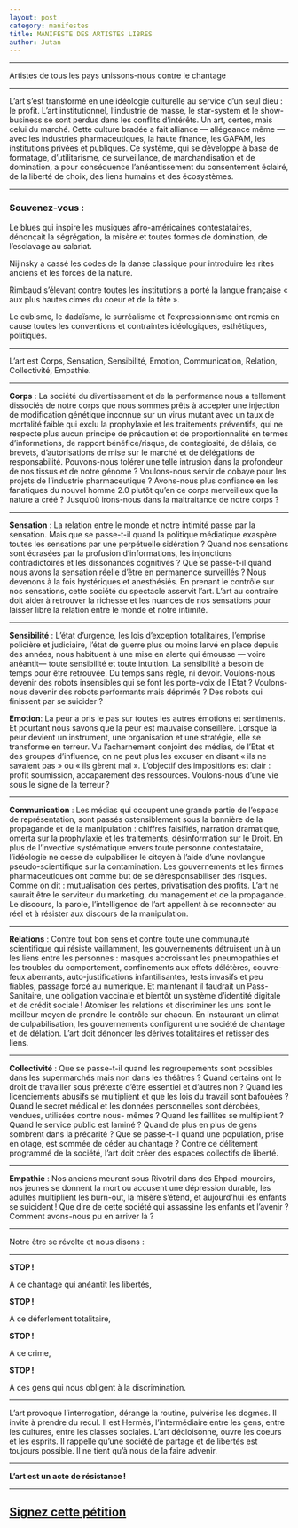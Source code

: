 ```yaml
---
layout: post
category: manifestes
title: MANIFESTE DES ARTISTES LIBRES
author: Jutan
---
```


----

Artistes de tous les pays unissons-nous contre le chantage

----
 
L’art s’est transformé en une idéologie culturelle au service d’un seul dieu : le profit. L’art institutionnel, l’industrie de masse, le star-system et le show-business se sont perdus dans les conflits d’intérêts. Un art, certes, mais celui du marché. Cette culture bradée a fait alliance — allégeance même — avec les industries pharmaceutiques, la haute finance, les GAFAM, les institutions privées et publiques. Ce système, qui se développe à base de formatage, d’utilitarisme, de surveillance, de marchandisation et de domination, a pour conséquence l’anéantissement du consentement éclairé, de la liberté de choix, des liens humains et des écosystèmes.

----

### Souvenez-vous :

Le blues qui inspire les musiques afro-américaines contestataires, dénonçait la ségrégation, la misère et toutes formes de domination, de l’esclavage au salariat.

Nijinsky a cassé les codes de la danse classique pour introduire les rites anciens et les forces de la nature.

Rimbaud s’élevant contre toutes les institutions a porté la langue française « aux plus hautes cimes du coeur et de la tête ».

Le cubisme, le dadaïsme, le surréalisme et l’expressionnisme ont remis en cause toutes les conventions et contraintes idéologiques, esthétiques, politiques.

----
 
L’art est Corps, Sensation, Sensibilité, Emotion, Communication, Relation, Collectivité, Empathie.

----

**Corps** : La société du divertissement et de la performance nous a tellement dissociés de notre corps que nous sommes prêts à accepter une injection de modification génétique inconnue sur un virus mutant avec un taux de mortalité faible qui exclu la prophylaxie et les traitements préventifs, qui ne respecte plus aucun principe de précaution et de proportionnalité en termes d’informations, de rapport bénéfice/risque, de contagiosité, de délais, de brevets, d’autorisations de mise sur le marché et de délégations de responsabilité. Pouvons-nous tolérer une telle intrusion dans la profondeur de nos tissus et de notre génome ? Voulons-nous servir de cobaye pour les projets de l’industrie pharmaceutique ? Avons-nous plus confiance en les fanatiques du nouvel homme 2.0 plutôt qu’en ce corps merveilleux que la nature a créé ? Jusqu’où irons-nous dans la maltraitance de notre corps ?

----

**Sensation** : La relation entre le monde et notre intimité passe par la sensation. Mais que se passe-t-il quand la politique médiatique exaspère toutes les sensations par une perpétuelle sidération ? Quand nos sensations sont écrasées par la profusion d’informations, les injonctions contradictoires et les dissonances cognitives ? Que se passe-t-il quand nous avons la sensation réelle d’être en permanence surveillés ? Nous devenons à la fois hystériques et anesthésiés. En prenant le contrôle sur nos sensations, cette société du spectacle asservit l’art. L’art au contraire doit aider à retrouver la richesse et les nuances de nos sensations pour laisser libre la relation entre le monde et notre intimité.

----

**Sensibilité** : L’état d’urgence, les lois d’exception totalitaires, l’emprise policière et judiciaire, l’état de guerre plus ou moins larvé en place depuis des années, nous habituent à une mise en alerte qui émousse — voire anéantit— toute sensibilité et toute intuition. La sensibilité a besoin de temps pour être retrouvée. Du temps sans règle, ni devoir. Voulons-nous devenir des robots insensibles qui se font les porte-voix de l’Etat ? Voulons-nous devenir des robots performants mais déprimés ? Des robots qui finissent par se suicider ?

 

**Emotion**: La peur a pris le pas sur toutes les autres émotions et sentiments. Et pourtant nous savons que la peur est mauvaise conseillère. Lorsque la peur devient un instrument, une organisation et une stratégie, elle se transforme en terreur. Vu l’acharnement conjoint des médias, de l’Etat et des groupes d’influence, on ne peut plus les excuser en disant « ils ne savaient pas » ou « ils gèrent mal ». L’objectif des impositions est clair : profit soumission,  accaparement des ressources. Voulons-nous d’une vie sous le signe de la terreur ?

---- 

**Communication** : Les médias qui occupent une grande partie de l’espace de représentation, sont passés ostensiblement sous la bannière de la propagande et de la manipulation : chiffres falsifiés, narration dramatique, omerta sur la prophylaxie et les traitements, désinformation sur le Droit. En plus de l’invective systématique envers toute personne contestataire, l’idéologie ne cesse de culpabiliser le citoyen à l’aide d’une novlangue pseudo-scientifique sur la contamination. Les gouvernements et les firmes pharmaceutiques ont comme but de se déresponsabiliser des risques. Comme on dit : mutualisation des pertes, privatisation des profits. L’art ne saurait être le serviteur du marketing, du management et de la propagande. Le discours, la parole, l’intelligence de l’art appellent à se reconnecter au réel et à résister aux discours de la manipulation.

---- 

**Relations** : Contre tout bon sens et contre toute une communauté scientifique qui résiste vaillamment, les gouvernements détruisent un à un les liens entre les personnes : masques accroissant les pneumopathies et les troubles du comportement, confinements aux effets délétères, couvre-feux aberrants, auto-justifications infantilisantes, tests invasifs et peu fiables, passage forcé au numérique. Et maintenant il faudrait un Pass-Sanitaire, une obligation vaccinale et bientôt un système d’identité digitale et de crédit sociale ! Atomiser les relations et discriminer les uns sont le meilleur moyen de prendre le contrôle sur chacun. En instaurant un climat de culpabilisation, les gouvernements configurent une société de chantage et de délation. L’art doit dénoncer les dérives totalitaires et retisser des liens.

---- 

**Collectivité** : Que se passe-t-il quand les regroupements sont possibles dans les supermarchés mais non dans les théâtres ? Quand certains ont le droit de travailler sous prétexte d’être essentiel et d’autres non ? Quand les licenciements abusifs se multiplient et que les lois du travail sont bafouées ? Quand le secret médical et les données personnelles sont dérobées, vendues, utilisées contre nous- mêmes ? Quand les faillites se multiplient ? Quand le service public est laminé ? Quand de plus en plus de gens sombrent dans la précarité ? Que se passe-t-il quand une population, prise en otage, est sommée de céder au chantage ? Contre ce délitement programmé de la société, l’art doit créer des espaces collectifs de liberté.

---- 

**Empathie** : Nos anciens meurent sous Rivotril dans des Ehpad-mouroirs, nos jeunes se donnent la mort ou accusent une dépression durable, les adultes multiplient les burn-out, la misère s’étend, et aujourd’hui les enfants se suicident ! Que dire de cette société qui assassine les enfants et l’avenir ? Comment avons-nous pu en arriver là ?

----

Notre être se révolte et nous disons :

----

**STOP !**

A ce chantage qui anéantit les libertés,

**STOP !**

A ce déferlement totalitaire,

**STOP !**

A ce crime,

**STOP !**

A ces gens qui nous obligent à la discrimination.

----

L’art provoque l’interrogation, dérange la routine, pulvérise les dogmes. Il invite à prendre du recul. Il est Hermès, l’intermédiaire entre les gens, entre les cultures, entre les classes sociales. L’art décloisonne, ouvre les coeurs et les esprits. Il rappelle qu’une société de partage et de libertés est toujours possible. Il ne tient qu’à nous de la faire advenir.

----

**L’art est un acte de résistance !**

----

## [Signez cette pétition](https://www.leslignesbougent.org/petitions/signez-le-manifeste-des-artistes-libres-3227/)
